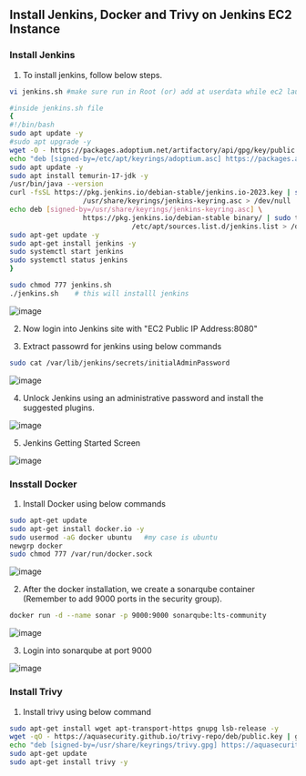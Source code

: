## Install Jenkins, Docker and Trivy on Jenkins EC2 Instance

### Install Jenkins

1) To install jenkins, follow below steps.

```sh
vi jenkins.sh #make sure run in Root (or) add at userdata while ec2 launch

#inside jenkins.sh file
{
#!/bin/bash
sudo apt update -y
#sudo apt upgrade -y
wget -O - https://packages.adoptium.net/artifactory/api/gpg/key/public | tee /etc/apt/keyrings/adoptium.asc
echo "deb [signed-by=/etc/apt/keyrings/adoptium.asc] https://packages.adoptium.net/artifactory/deb $(awk -F= '/^VERSION_CODENAME/{print$2}' /etc/os-release) main" | tee /etc/apt/sources.list.d/adoptium.list
sudo apt update -y
sudo apt install temurin-17-jdk -y
/usr/bin/java --version
curl -fsSL https://pkg.jenkins.io/debian-stable/jenkins.io-2023.key | sudo tee \
                  /usr/share/keyrings/jenkins-keyring.asc > /dev/null
echo deb [signed-by=/usr/share/keyrings/jenkins-keyring.asc] \
                  https://pkg.jenkins.io/debian-stable binary/ | sudo tee \
                              /etc/apt/sources.list.d/jenkins.list > /dev/null
sudo apt-get update -y
sudo apt-get install jenkins -y
sudo systemctl start jenkins
sudo systemctl status jenkins
}

sudo chmod 777 jenkins.sh
./jenkins.sh    # this will installl jenkins
```

![image](https://github.com/user-attachments/assets/1399abf6-8c1f-4998-a36c-a8566cb48f98)

2) Now login into Jenkins site with "EC2 Public IP Address:8080"

3) Extract passowrd for jenkins using below commands

```sh
sudo cat /var/lib/jenkins/secrets/initialAdminPassword
```

![image](https://github.com/user-attachments/assets/5ce27fba-3230-459f-9dcc-b065f64c846f)

4) Unlock Jenkins using an administrative password and install the suggested plugins.

![image](https://github.com/user-attachments/assets/ae9cc14c-324e-411d-a3f9-cc2ba8ef016a)

5) Jenkins Getting Started Screen

![image](https://github.com/user-attachments/assets/89b6f1b5-f74f-4711-83ad-97e568a96856)

### Insstall Docker

1) Install Docker using below commands

```sh
sudo apt-get update
sudo apt-get install docker.io -y
sudo usermod -aG docker ubuntu   #my case is ubuntu
newgrp docker
sudo chmod 777 /var/run/docker.sock
```

![image](https://github.com/user-attachments/assets/3e32e861-8f0a-4580-9b04-8f251197719f)

2) After the docker installation, we create a sonarqube container (Remember to add 9000 ports in the security group).

```sh
docker run -d --name sonar -p 9000:9000 sonarqube:lts-community
```

![image](https://github.com/user-attachments/assets/6a3efb4a-4b50-41e2-84a0-561805ec22e7)

3) Login into sonarqube at port 9000

![image](https://github.com/user-attachments/assets/12b346ce-2edf-48f8-95ac-d748bff13bcc)

### Install Trivy

1) Install trivy using below command

```sh
sudo apt-get install wget apt-transport-https gnupg lsb-release -y
wget -qO - https://aquasecurity.github.io/trivy-repo/deb/public.key | gpg --dearmor | sudo tee /usr/share/keyrings/trivy.gpg > /dev/null
echo "deb [signed-by=/usr/share/keyrings/trivy.gpg] https://aquasecurity.github.io/trivy-repo/deb $(lsb_release -sc) main" | sudo tee -a /etc/apt/sources.list.d/trivy.list
sudo apt-get update
sudo apt-get install trivy -y
```







